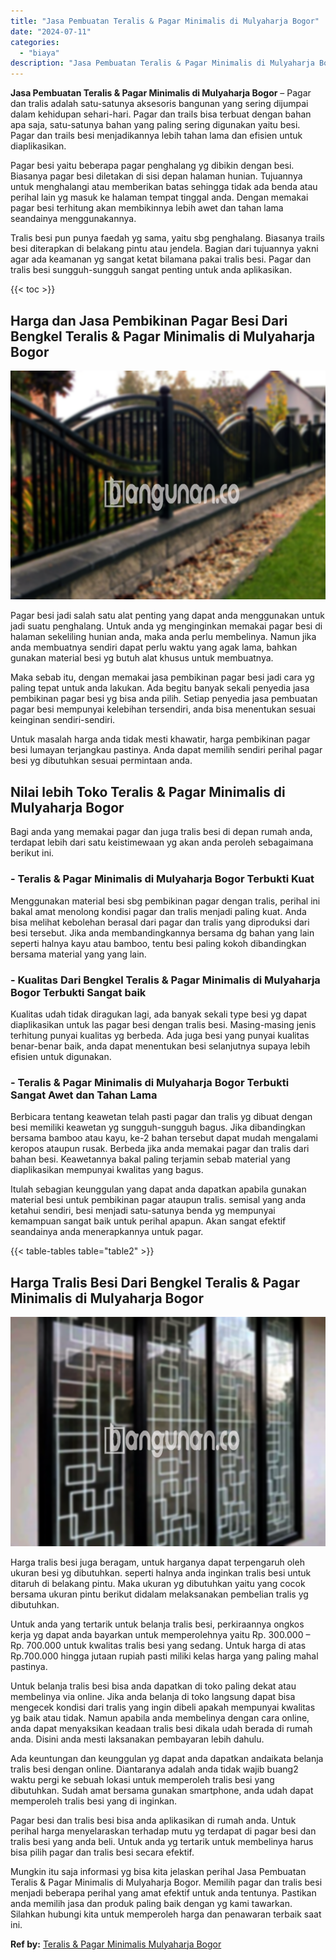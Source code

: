 ```yaml
---
title: "Jasa Pembuatan Teralis & Pagar Minimalis di Mulyaharja Bogor"
date: "2024-07-11"
categories: 
  - "biaya"
description: "Jasa Pembuatan Teralis & Pagar Minimalis di Mulyaharja Bogor. Mungkin itu saja informasi yg bisa kita jelaskan perihal Jasa Pembuatan Teralis & Pagar Minimal..."
---
```


**Jasa Pembuatan Teralis & Pagar Minimalis di Mulyaharja Bogor** – Pagar dan tralis adalah satu-satunya aksesoris bangunan yang sering dijumpai dalam kehidupan sehari-hari. Pagar dan trails bisa terbuat dengan bahan apa saja, satu-satunya bahan yang paling sering digunakan yaitu besi. Pagar dan trails besi menjadikannya lebih tahan lama dan efisien untuk diaplikasikan.

Pagar besi yaitu beberapa pagar penghalang yg dibikin dengan besi. Biasanya pagar besi diletakan di sisi depan halaman hunian. Tujuannya untuk menghalangi atau memberikan batas sehingga tidak ada benda atau perihal lain yg masuk ke halaman tempat tinggal anda. Dengan memakai pagar besi terhitung akan membikinnya lebih awet dan tahan lama seandainya menggunakannya.

Tralis besi pun punya faedah yg sama, yaitu sbg penghalang. Biasanya trails besi diterapkan di belakang pintu atau jendela. Bagian dari tujuannya yakni agar ada keamanan yg sangat ketat bilamana pakai tralis besi. Pagar dan tralis besi sungguh-sungguh sangat penting untuk anda aplikasikan.

{{< toc >}}

## Harga dan Jasa Pembikinan Pagar Besi Dari Bengkel Teralis & Pagar Minimalis di Mulyaharja Bogor

![Jasa Pembuatan Teralis & Pagar Minimalis di Mulyaharja Bogor](/images/pagar-minimalis-murah-52.png)

Pagar besi jadi salah satu alat penting yang dapat anda menggunakan untuk jadi suatu penghalang. Untuk anda yg menginginkan memakai pagar besi di halaman sekeliling hunian anda, maka anda perlu membelinya. Namun jika anda membuatnya sendiri dapat perlu waktu yang agak lama, bahkan gunakan material besi yg butuh alat khusus untuk membuatnya.

Maka sebab itu, dengan memakai jasa pembikinan pagar besi jadi cara yg paling tepat untuk anda lakukan. Ada begitu banyak sekali penyedia jasa pembikinan pagar besi yg bisa anda pilih. Setiap penyedia jasa pembuatan pagar besi mempunyai kelebihan tersendiri, anda bisa menentukan sesuai keinginan sendiri-sendiri.

Untuk masalah harga anda tidak mesti khawatir, harga pembikinan pagar besi lumayan terjangkau pastinya. Anda dapat memilih sendiri perihal pagar besi yg dibutuhkan sesuai permintaan anda.

## Nilai lebih Toko Teralis & Pagar Minimalis di Mulyaharja Bogor

Bagi anda yang memakai pagar dan juga tralis besi di depan rumah anda, terdapat lebih dari satu keistimewaan yg akan anda peroleh sebagaimana berikut ini.

### \- Teralis & Pagar Minimalis di Mulyaharja Bogor Terbukti Kuat

Menggunakan material besi sbg pembikinan pagar dengan tralis, perihal ini bakal amat menolong kondisi pagar dan tralis menjadi paling kuat. Anda bisa melihat kebolehan berasal dari pagar dan tralis yang diproduksi dari besi tersebut. Jika anda membandingkannya bersama dg bahan yang lain seperti halnya kayu atau bamboo, tentu besi paling kokoh dibandingkan bersama material yang yang lain.

### \- Kualitas Dari Bengkel Teralis & Pagar Minimalis di Mulyaharja Bogor Terbukti Sangat baik

Kualitas udah tidak diragukan lagi, ada banyak sekali type besi yg dapat diaplikasikan untuk las pagar besi dengan tralis besi. Masing-masing jenis terhitung punyai kualitas yg berbeda. Ada juga besi yang punyai kualitas benar-benar baik, anda dapat menentukan besi selanjutnya supaya lebih efisien untuk digunakan.

### \- Teralis & Pagar Minimalis di Mulyaharja Bogor Terbukti Sangat Awet dan Tahan Lama

Berbicara tentang keawetan telah pasti pagar dan tralis yg dibuat dengan besi memiliki keawetan yg sungguh-sungguh bagus. Jika dibandingkan bersama bamboo atau kayu, ke-2 bahan tersebut dapat mudah mengalami keropos ataupun rusak. Berbeda jika anda memakai pagar dan tralis dari bahan besi. Keawetannya bakal paling terjamin sebab material yang diaplikasikan mempunyai kwalitas yang bagus.

Itulah sebagian keunggulan yang dapat anda dapatkan apabila gunakan material besi untuk pembikinan pagar ataupun tralis. semisal yang anda ketahui sendiri, besi menjadi satu-satunya benda yg mempunyai kemampuan sangat baik untuk perihal apapun. Akan sangat efektif seandainya anda menerapkannya untuk pagar.

{{< table-tables table="table2" >}}

## Harga Tralis Besi Dari Bengkel Teralis & Pagar Minimalis di Mulyaharja Bogor

![Jasa Pembuatan Teralis & Pagar Minimalis di Mulyaharja Bogor](/images/teralis-minimalis-murah-02.png)

Harga tralis besi juga beragam, untuk harganya dapat terpengaruh oleh ukuran besi yg dibutuhkan. seperti halnya anda inginkan tralis besi untuk ditaruh di belakang pintu. Maka ukuran yg dibutuhkan yaitu yang cocok bersama ukuran pintu berikut didalam melaksanakan pembelian tralis yg dibutuhkan.

Untuk anda yang tertarik untuk belanja tralis besi, perkiraannya ongkos kerja yg dapat anda bayarkan untuk memperolehnya yaitu Rp. 300.000 – Rp. 700.000 untuk kwalitas tralis besi yang sedang. Untuk harga di atas Rp.700.000 hingga jutaan rupiah pasti miliki kelas harga yang paling mahal pastinya.

Untuk belanja tralis besi bisa anda dapatkan di toko paling dekat atau membelinya via online. Jika anda belanja di toko langsung dapat bisa mengecek kondisi dari tralis yang ingin dibeli apakah mempunyai kwalitas yg baik atau tidak. Namun apabila anda membelinya dengan cara online, anda dapat menyaksikan keadaan tralis besi dikala udah berada di rumah anda. Disini anda mesti laksanakan pembayaran lebih dahulu.

Ada keuntungan dan keunggulan yg dapat anda dapatkan andaikata belanja tralis besi dengan online. Diantaranya adalah anda tidak wajib buang2 waktu pergi ke sebuah lokasi untuk memperoleh tralis besi yang dibutuhkan. Sudah amat bersama gunakan smartphone, anda udah dapat memperoleh tralis besi yang di inginkan.

Pagar besi dan tralis besi bisa anda aplikasikan di rumah anda. Untuk perihal harga menyelaraskan terhadap mutu yg terdapat di pagar besi dan tralis besi yang anda beli. Untuk anda yg tertarik untuk membelinya harus bisa pilih pagar dan tralis besi secara efektif.

Mungkin itu saja informasi yg bisa kita jelaskan perihal Jasa Pembuatan Teralis & Pagar Minimalis di Mulyaharja Bogor. Memilih pagar dan tralis besi menjadi beberapa perihal yang amat efektif untuk anda tentunya. Pastikan anda memilih jasa dan produk paling baik dengan yg kami tawarkan. Silahkan hubungi kita untuk memperoleh harga dan penawaran terbaik saat ini.

**Ref by:** [Teralis & Pagar Minimalis Mulyaharja Bogor](https://id.wikipedia.org/wiki/Teralis)
